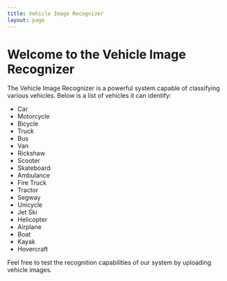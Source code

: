 ```yaml
---
title: Vehicle Image Recognizer
layout: page 
---
```


# Welcome to the Vehicle Image Recognizer

The Vehicle Image Recognizer is a powerful system capable of classifying various vehicles. Below is a list of vehicles it can identify:

- Car
- Motorcycle
- Bicycle
- Truck
- Bus
- Van
- Rickshaw
- Scooter
- Skateboard
- Ambulance
- Fire Truck
- Tractor
- Segway
- Unicycle
- Jet Ski
- Helicopter
- Airplane
- Boat
- Kayak
- Hovercraft

Feel free to test the recognition capabilities of our system by uploading vehicle images.
